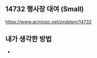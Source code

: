 ## 14732 행사장 대여 (Small)

<https://www.acmicpc.net/problem/14732>

## 내가 생각한 방법

<!-- ![이미지](./img.png) -->

-

